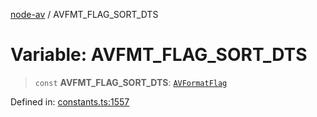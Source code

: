 [node-av](../globals.md) / AVFMT\_FLAG\_SORT\_DTS

# Variable: AVFMT\_FLAG\_SORT\_DTS

> `const` **AVFMT\_FLAG\_SORT\_DTS**: [`AVFormatFlag`](../type-aliases/AVFormatFlag.md)

Defined in: [constants.ts:1557](https://github.com/seydx/av/blob/f8631fc881b394300b1479f511d55cf1c370a87f/src/constants/constants.ts#L1557)
